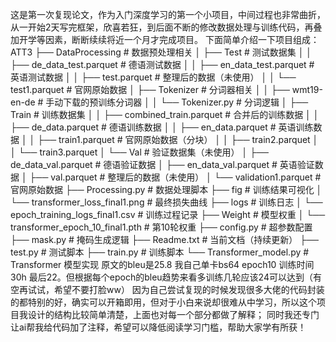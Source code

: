这是第一次复现论文，作为入门深度学习的第一个小项目，中间过程也非常曲折，从一开始2天写完框架，欣喜若狂，到后面不断的修改数据处理与训练代码，再叠加开学等因素，断断续续将近一个月才完成项目。
下面简单介绍一下项目组成：
ATT3
├── DataProcessing                  # 数据预处理相关
│   ├── Test                        # 测试数据集
│   │   ├── de_data_test.parquet    # 德语测试数据
│   │   ├── en_data_test.parquet    # 英语测试数据
│   │   ├── test.parquet            # 整理后的数据（未使用）
│   │   └── test1.parquet           # 官网原始数据
│   ├── Tokenizer                   # 分词器相关
│   │   ├── wmt19-en-de             # 手动下载的预训练分词器
│   │   └── Tokenizer.py            # 分词逻辑
│   ├── Train                       # 训练数据集
│   │   ├── combined_train.parquet  # 合并后的训练数据
│   │   ├── de_data.parquet         # 德语训练数据
│   │   ├── en_data.parquet         # 英语训练数据
│   │   ├── train1.parquet          # 官网原始数据（分块）
│   │   ├── train2.parquet
│   │   └── train3.parquet
│   └── Val                         # 验证数据集（未使用）
│       ├── de_data_val.parquet     # 德语验证数据
│       ├── en_data_val.parquet     # 英语验证数据
│       ├── val.parquet             # 整理后的数据（未使用）
│       └── validation1.parquet     # 官网原始数据
├── Processing.py                   # 数据处理脚本
├── fig                             # 训练结果可视化
│   └── transformer_loss_final1.png # 最终损失曲线
├── logs                            # 训练日志
│   └── epoch_training_logs_final1.csv # 训练过程记录
├── Weight                          # 模型权重
│   └── transformer_epoch_10_final1.pth # 第10轮权重
├── config.py                       # 超参数配置
├── mask.py                         # 掩码生成逻辑
├── Readme.txt                      # 当前文档（持续更新）
├── test.py                         # 测试脚本
├── train.py                        # 训练脚本
└── Transformer_model.py            # Transformer 模型实现
原文的bleu是25.8 我自己单卡bs64 epoch10 训练时间30h 最后22。但根据每个epoch的bleu趋势来看多训练几轮应该24可以达到（有空再试试，希望不要打脸ww）
因为自己尝试复现的时候发现很多大佬的代码封装的都特别的好，确实可以开箱即用，但对于小白来说却很难从中学习，所以这个项目我设计的结构比较简单清楚，上面也对每一个部分都做了解释；
同时我还专门让ai帮我给代码加了注释，希望可以降低阅读学习门槛，帮助大家学有所获！
